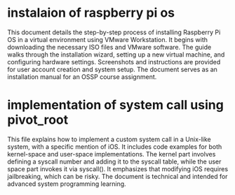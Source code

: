 # instalaion of raspberry pi os
This document details the step-by-step process of installing Raspberry Pi OS in a virtual environment using VMware Workstation.
It begins with downloading the necessary ISO files and VMware software.
The guide walks through the installation wizard, setting up a new virtual machine,
 and configuring hardware settings. Screenshots and instructions are provided for user
account creation and system setup. The document serves as an installation manual for an OSSP course assignment.

# implementation of system call using pivot_root
This file explains how to implement a custom system call in a Unix-like system, with a specific mention of iOS.
It includes code examples for both kernel-space and user-space implementations.
The kernel part involves defining a syscall number and adding it to the syscall table, while the user space part invokes it via syscall(). 
It emphasizes that modifying iOS requires jailbreaking, which can be risky. 
The document is technical and intended for advanced system programming learning.
